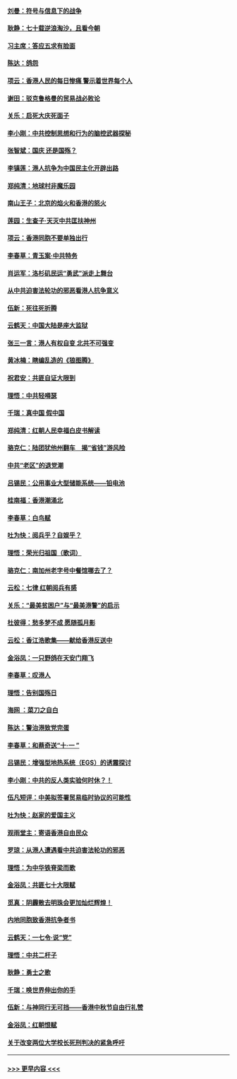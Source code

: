 #### [刘曼：符号与信息下的战争](../pages/nsc993/n11564655.md?t=10040244) 
#### [耿静：七十载逆浪淘沙，且看今朝](../pages/nsc993/n11564520.md?t=10040244) 
#### [习主席：答应五求有脸面](../pages/nsc993/n11563953.md?t=10040244) 
#### [陈达：鸽怨](../pages/nsc993/n11561879.md?t=10040244) 
#### [项云：香港人民的每日惨痛  警示着世界每个人](../pages/nsc993/n11559273.md?t=10040244) 
#### [谢田：驳克鲁格曼的贸易战必败论](../pages/nsc993/n11555840.md?t=10040244) 
#### [关乐：启死大庆死面子](../pages/nsc993/n11556823.md?t=10040244) 
#### [李小刚：中共控制思想和行为的脑控武器探秘](../pages/nsc993/n11556776.md?t=10040244) 
#### [张智斌：国庆  还是国殇？](../pages/nsc993/n11556617.md?t=10040244) 
#### [李镇莲：港人抗争为中国民主化开辟出路](../pages/nsc993/n11556570.md?t=10040244) 
#### [郑纯清：地球村非魔乐园](../pages/nsc993/n11555415.md?t=10040244) 
#### [南山王子：北京的焰火和香港的怒火](../pages/nsc993/n11555318.md?t=10040244) 
#### [莲园：生查子·天灭中共匡扶神州](../pages/nsc993/n11555302.md?t=10040244) 
#### [项云：香港同胞不要单独出行](../pages/nsc993/n11555276.md?t=10040244) 
#### [李春草：青玉案‧中共特务](../pages/nsc993/n11552356.md?t=10040244) 
#### [肖运军：洛杉矶民运“勇武”派走上舞台](../pages/nsc993/n11551595.md?t=10040244) 
#### [从中共迫害法轮功的邪恶看港人抗争意义](../pages/nsc993/n11540858.md?t=10040244) 
#### [伍新：死往死折腾](../pages/nsc993/n11550174.md?t=10040244) 
#### [云鹤天：中国大陆是座大监狱](../pages/nsc993/n11550155.md?t=10040244) 
#### [张三一言：港人有权自变 北共不可强变](../pages/nsc993/n11550132.md?t=10040244) 
#### [黄冰楠：瞎编乱造的《狼图腾》](../pages/nsc993/n11550082.md?t=10040244) 
#### [祝君安：共匪自证大限到](../pages/nsc993/n11550041.md?t=10040244) 
#### [理悟：中共轻嘚瑟](../pages/nsc993/n11547978.md?t=10040244) 
#### [千瑞：真中国 假中国](../pages/nsc993/n11547865.md?t=10040244) 
#### [郑纯清：红朝人民幸福白皮书解读](../pages/nsc993/n11547499.md?t=10040244) 
#### [骆克仁：陆团犹他州翻车　揭“省钱”游风险](../pages/nsc993/n11546977.md?t=10040244) 
#### [中共“老区”的退党潮](../pages/nsc993/n11545995.md?t=10040244) 
#### [吕锡民：公用事业大型储能系统——铅电池](../pages/nsc993/n11545701.md?t=10040244) 
#### [桂南福：香港潮涌北](../pages/nsc993/n11545682.md?t=10040244) 
#### [李春草：白鸟赋](../pages/nsc993/n11545663.md?t=10040244) 
#### [吐为快：阅兵乎？自娱乎？](../pages/nsc993/n11545625.md?t=10040244) 
#### [理悟：荣光归祖国（歌词）](../pages/nsc993/n11545616.md?t=10040244) 
#### [骆克仁：南加州老字号中餐馆哪去了？](../pages/nsc993/n11545120.md?t=10040244) 
#### [云松：七律 红朝阅兵有感](../pages/nsc993/n11542394.md?t=10040244) 
#### [关乐：“最美贫困户”与“最美港警”的启示](../pages/nsc993/n11542252.md?t=10040244) 
#### [杜彼得：愁多梦不成 愿随孤月影](../pages/nsc993/n11540296.md?t=10040244) 
#### [云松：香江浩歌集——献给香港反送中](../pages/nsc993/n11540149.md?t=10040244) 
#### [金浴凤：一只野鸽在天安门翔飞](../pages/nsc993/n11540280.md?t=10040244) 
#### [李春草：叹港人](../pages/nsc993/n11540119.md?t=10040244) 
#### [理悟：告别国殇日](../pages/nsc993/n11539610.md?t=10040244) 
#### [海网 ：菜刀之自白](../pages/nsc993/n11539597.md?t=10040244) 
#### [陈达：警治港致党完蛋](../pages/nsc993/n11538127.md?t=10040244) 
#### [李春草：和蔡奇送“十·一 ”](../pages/nsc993/n11537810.md?t=10040244) 
#### [吕锡民：增强型地热系统（EGS）的诱震探讨](../pages/nsc993/n11537765.md?t=10040244) 
#### [李小刚：中共的反人类实验何时休？！](../pages/nsc993/n11537669.md?t=10040244) 
#### [伍凡短评：中美拟签署贸易临时协议的可能性](../pages/nsc993/n11536773.md?t=10040244) 
#### [吐为快：赵家的爱国主义](../pages/nsc993/n11536750.md?t=10040244) 
#### [观雨堂主：寄语香港自由民众](../pages/nsc993/n11536735.md?t=10040244) 
#### [罗琼：从港人遭遇看中共迫害法轮功的邪恶](../pages/nsc993/n11507862.md?t=10040244) 
#### [理悟：为中华铁脊梁而歌](../pages/nsc993/n11534458.md?t=10040244) 
#### [金浴凤：共匪七十大限赋](../pages/nsc993/n11534434.md?t=10040244) 
#### [觅真：阴霾散去明珠会更加灿烂辉煌！](../pages/nsc993/n11531858.md?t=10040244) 
#### [内地同胞致香港抗争者书](../pages/nsc993/n11531645.md?t=10040244) 
#### [云鹤天：一七令‧说“党”](../pages/nsc993/n11529099.md?t=10040244) 
#### [理悟：中共二杆子](../pages/nsc993/n11529046.md?t=10040244) 
#### [耿静：勇士之歌](../pages/nsc993/n11527562.md?t=10040244) 
#### [千瑞：唤世界伸出你的手](../pages/nsc993/n11526942.md?t=10040244) 
#### [伍新：与神同行无可挡——香港中秋节自由行礼赞](../pages/nsc993/n11526801.md?t=10040244) 
#### [金浴凤：红朝恨赋](../pages/nsc993/n11524312.md?t=10040244) 
#### [关于改变两位大学校长死刑判决的紧急呼吁](../pages/nsc993/n11524103.md?t=10040244) 

----
#### [ >>> 更早内容 <<< ](../indexes/nsc993-earlier.md)
